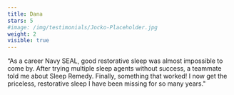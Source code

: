 ```yaml
---
title: Dana
stars: 5
#image: /img/testimonials/Jocko-Placeholder.jpg
weight: 2
visible: true
---
```


“As a career Navy SEAL, good restorative sleep was almost impossible to come by. After trying multiple sleep agents without success, a teammate told me about Sleep Remedy. Finally, something that worked! I now get the priceless, restorative sleep I have been missing for so many years." 